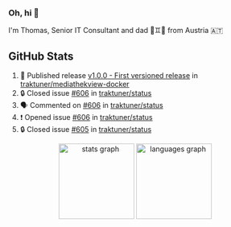 ### Oh, hi 👋

I'm Thomas, Senior IT Consultant and dad 👶♊️👶 from Austria 🇦🇹

<!--
**traktuner/traktuner** is a ✨ _special_ ✨ repository because its `README.md` (this file) appears on your GitHub profile.

Here are some ideas to get you started:

- 🔭 I’m currently working on ...
- 🌱 I’m currently learning ...
- 👯 I’m looking to collaborate on ...
- 🤔 I’m looking for help with ...
- 💬 Ask me about ...
- 📫 How to reach me: ...
- 😄 Pronouns: ...
- ⚡ Fun fact: ...
-->

</div>

## GitHub Stats
<!--START_SECTION:activity-->
1. 🚀 Published release [v1.0.0 - First versioned release](https://github.com/traktuner/mediathekview-docker/releases/tag/v1.0.0) in [traktuner/mediathekview-docker](https://github.com/traktuner/mediathekview-docker)
2. 🔒 Closed issue [#606](https://github.com/traktuner/status/issues/606) in [traktuner/status](https://github.com/traktuner/status)
3. 🗣 Commented on [#606](https://github.com/traktuner/status/issues/606#issuecomment-3024448156) in [traktuner/status](https://github.com/traktuner/status)
4. ❗ Opened issue [#606](https://github.com/traktuner/status/issues/606) in [traktuner/status](https://github.com/traktuner/status)
5. 🔒 Closed issue [#605](https://github.com/traktuner/status/issues/605) in [traktuner/status](https://github.com/traktuner/status)
<!--END_SECTION:activity-->

<div align="center">
  <img src="https://github-readme-stats.vercel.app/api?username=traktuner&hide_title=false&hide_rank=false&show_icons=true&include_all_commits=true&count_private=true&disable_animations=false&theme=dracula&locale=en&hide_border=false&order=1" height="150" alt="stats graph"  />
  <img src="https://github-readme-stats.vercel.app/api/top-langs?username=traktuner&locale=en&hide_title=false&layout=compact&card_width=320&langs_count=5&theme=dracula&hide_border=false&order=2" height="150" alt="languages graph"  />
</div>
